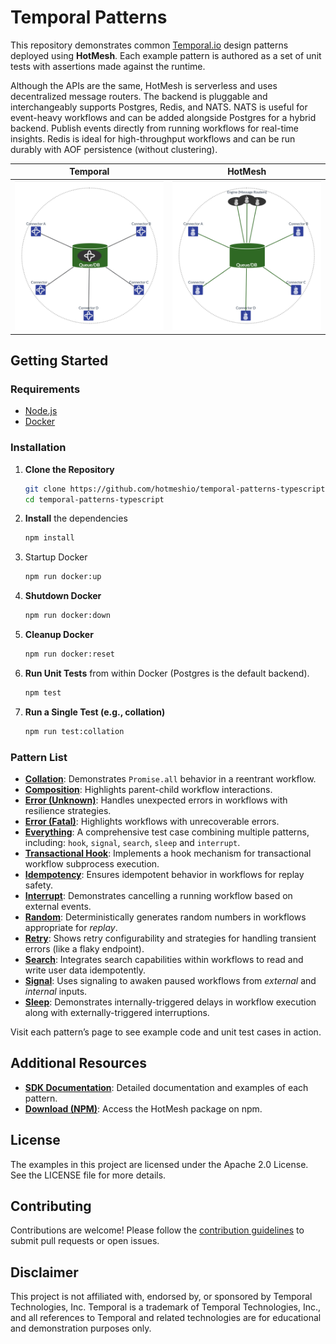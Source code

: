 # Temporal Patterns

This repository demonstrates common [Temporal.io](https://temporal.io/) design patterns deployed using **HotMesh**. Each example pattern is authored as a set of unit tests with assertions made against the runtime.

Although the APIs are the same, HotMesh is serverless and uses decentralized message routers. The backend is pluggable and interchangeably supports Postgres, Redis, and NATS. NATS is useful for event-heavy workflows and can be added alongside Postgres for a hybrid backend. Publish events directly from running workflows for real-time insights. Redis is ideal for high-throughput workflows and can be run durably with AOF persistence (without clustering).

| Temporal | HotMesh |
|:--------:|:-------:|
| <img src="./docs/img/tmp.png" width="400"/> | <img src="./docs/img/hms.png" width="400"/> |

## Getting Started

### Requirements
- [Node.js](https://nodejs.org/)
- [Docker](https://www.docker.com/)

### Installation

1. **Clone the Repository**
   ```bash
   git clone https://github.com/hotmeshio/temporal-patterns-typescript.git
   cd temporal-patterns-typescript
   ```
2. **Install** the dependencies
    ```bash
    npm install
    ```
3. Startup Docker
    ```bash
    npm run docker:up
    ```
4. **Shutdown Docker**
    ```bash
    npm run docker:down
    ```
5. **Cleanup Docker**
    ```bash
    npm run docker:reset
    ```
6. **Run Unit Tests** from within Docker (Postgres is the default backend).
    ```bash
    npm test
    ```
7. **Run a Single Test (e.g., collation)**
    ```bash
    npm run test:collation
    ```

### Pattern List 
 - [**Collation**](./patterns/collation): Demonstrates `Promise.all` behavior in a reentrant workflow. 
 - [**Composition**](./patterns/composition): Highlights parent-child workflow interactions.
 - [**Error (Unknown)**](./patterns/error-unknown): Handles unexpected errors in workflows with resilience strategies.
 - [**Error (Fatal)**](./patterns/error-fatal): Highlights workflows with unrecoverable errors.
 - [**Everything**](./patterns/everything): A comprehensive test case combining multiple patterns, including: `hook`, `signal`, `search`, `sleep` and `interrupt`.
 - [**Transactional Hook**](./patterns/hook): Implements a hook mechanism for transactional workflow subprocess execution.
 - [**Idempotency**](./patterns/idempotency): Ensures idempotent behavior in workflows for replay safety.
 - [**Interrupt**](./patterns/interrupt): Demonstrates cancelling a running workflow based on external events.
 - [**Random**](./patterns/random): Deterministically generates random numbers in workflows appropriate for *replay*.
 - [**Retry**](./patterns/retry): Shows retry configurability and strategies for handling transient errors (like a flaky endpoint).
 - [**Search**](./patterns/search): Integrates search capabilities within workflows to read and write user data idempotently.
 - [**Signal**](./patterns/signal): Uses signaling to awaken paused workflows from *external* and *internal* inputs.
 - [**Sleep**](./patterns/sleep): Demonstrates internally-triggered delays in workflow execution along with externally-triggered interruptions. 

Visit each pattern’s page to see example code and unit test cases in action.

## Additional Resources

- **[SDK Documentation](https://hotmeshio.github.io/sdk-typescript/)**: Detailed documentation and examples of each pattern.
- **[Download (NPM)](https://www.npmjs.com/package/@hotmeshio/hotmesh)**: Access the HotMesh package on npm.

## License

The examples in this project are licensed under the Apache 2.0 License. See the LICENSE file for more details.

## Contributing

Contributions are welcome! Please follow the [contribution guidelines](./docs/CONTRIBUTING.md) to submit pull requests or open issues.

## Disclaimer

This project is not affiliated with, endorsed by, or sponsored by Temporal Technologies, Inc. Temporal is a trademark of Temporal Technologies, Inc., and all references to Temporal and related technologies are for educational and demonstration purposes only.
